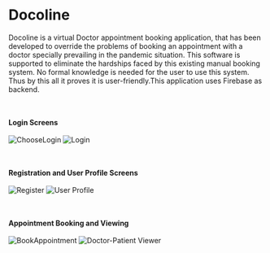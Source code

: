 # Docoline

Docoline is a virtual Doctor appointment booking application, that has been developed to override the problems of booking an appointment with a doctor specially prevailing in the pandemic situation. This software is supported to eliminate the hardships faced by this existing manual booking system. No formal knowledge is needed for the user to use this system. Thus by this all it proves it is user-friendly.This application uses Firebase as backend.

<br><br> **Login Screens** <br><br>
![ChooseLogin](https://user-images.githubusercontent.com/59509542/146676451-acc62306-9182-45fe-826a-d0c11e023ab8.png)
![Login](https://user-images.githubusercontent.com/59509542/146676455-d9eb3bf5-4322-4cc6-ac1b-9b1806032803.png)

<br><br> **Registration and User Profile Screens** <br><br>
![Register](https://user-images.githubusercontent.com/59509542/146676456-e890ccbd-603f-424e-b906-78083ca8a09a.png)
![User Profile](https://user-images.githubusercontent.com/59509542/146676458-57332e8e-a920-4927-b5af-df408f6fb378.png)

<br><br> **Appointment Booking and Viewing** <br><br>
![BookAppointment](https://user-images.githubusercontent.com/59509542/146676459-6f02cd86-b347-454f-afae-1ec91e1dff83.png)
![Doctor-Patient Viewer](https://user-images.githubusercontent.com/59509542/146676533-7f3ddbf8-1d5f-48f5-aaf6-892f3cf61a73.png)

